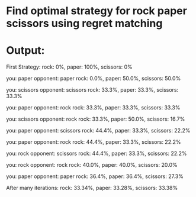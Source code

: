 # Find optimal strategy for rock paper scissors using regret matching

# Output: 
First Strategy:
rock: 0%, paper: 100%, scissors: 0%

you: paper opponent: paper
rock: 0.0%, paper: 50.0%, scissors: 50.0%

you: scissors opponent: scissors
rock: 33.3%, paper: 33.3%, scissors: 33.3%

you: paper opponent: rock
rock: 33.3%, paper: 33.3%, scissors: 33.3%

you: scissors opponent: rock
rock: 33.3%, paper: 50.0%, scissors: 16.7%

you: paper opponent: scissors
rock: 44.4%, paper: 33.3%, scissors: 22.2%

you: paper opponent: rock
rock: 44.4%, paper: 33.3%, scissors: 22.2%

you: rock opponent: scissors
rock: 44.4%, paper: 33.3%, scissors: 22.2%

you: rock opponent: rock
rock: 40.0%, paper: 40.0%, scissors: 20.0%

you: paper opponent: paper
rock: 36.4%, paper: 36.4%, scissors: 27.3%

After many iterations:
rock: 33.34%, paper: 33.28%, scissors: 33.38%
